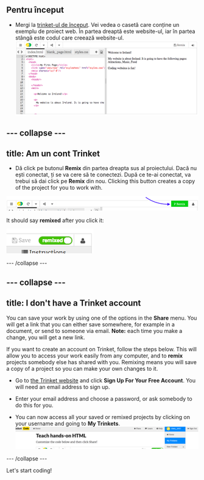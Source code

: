 ## Pentru început

- Mergi la [trinket-ul de început](http://dojo.soy/html-b-start). Vei vedea o casetă care conține un exemplu de proiect web. În partea dreaptă este website-ul, iar în partea stângă este codul care creează website-ul. ![Web page and code in Trinket](images/tktHTMLStartingPoint.png)

## \--- collapse \---

## title: Am un cont Trinket

- Dă click pe butonul **Remix** din partea dreapta sus al proiectului. Dacă nu ești conectat, ți se va cere să te conectezi. După ce te-ai conectat, va trebui să dai click pe **Remix** din nou. Clicking this button creates a copy of the project for you to work with. 

![Remix button](images/tktRemixButtonArrow.png)

It should say **remixed** after you click it:

![Button now says "remixed"](images/tktRemixedSmall.png)

\--- /collapse \---

## \--- collapse \---

## title: I don't have a Trinket account

You can save your work by using one of the options in the **Share** menu. You will get a link that you can either save somewhere, for example in a document, or send to someone via email. **Note:** each time you make a change, you will get a new link.

If you want to create an account on Trinket, follow the steps below. This will allow you to access your work easily from any computer, and to **remix** projects somebody else has shared with you. Remixing means you will save a copy of a project so you can make your own changes to it.

- Go to [the Trinket website](http://dojo.soy/trinket) and click **Sign Up For Your Free Account**. You will need an email address to sign up.

- Enter your email address and choose a password, or ask somebody to do this for you.

- You can now access all your saved or remixed projects by clicking on your username and going to **My Trinkets**. !["My Trinkets" menu item](images/MyTrinketsMenuWide.png)

\--- /collapse \---

Let's start coding!